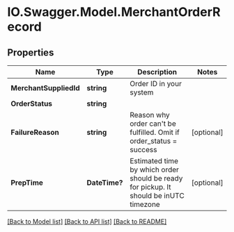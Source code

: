 # IO.Swagger.Model.MerchantOrderRecord
## Properties

Name | Type | Description | Notes
------------ | ------------- | ------------- | -------------
**MerchantSuppliedId** | **string** | Order ID in your system | 
**OrderStatus** | **string** |  | 
**FailureReason** | **string** | Reason why order can&#39;t be fulfilled. Omit if order_status &#x3D; success | [optional] 
**PrepTime** | **DateTime?** | Estimated time by which order should be ready for pickup. It should be inUTC timezone | [optional] 

[[Back to Model list]](../README.md#documentation-for-models) [[Back to API list]](../README.md#documentation-for-api-endpoints) [[Back to README]](../README.md)

